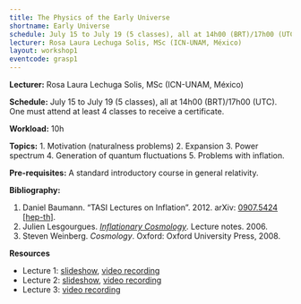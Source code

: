 ```yaml
---
title: The Physics of the Early Universe
shortname: Early Universe
schedule: July 15 to July 19 (5 classes), all at 14h00 (BRT)/17h00 (UTC)
lecturer: Rosa Laura Lechuga Solis, MSc (ICN-UNAM, México)
layout: workshop1
eventcode: grasp1
---
```


**Lecturer:** Rosa Laura Lechuga Solis, MSc (ICN-UNAM, México)

**Schedule:** July 15 to July 19 (5 classes), all at 14h00 (BRT)/17h00 (UTC). One must attend at least 4 classes to receive a certificate.

**Workload:** 10h

**Topics:** 1. Motivation (naturalness problems) 2. Expansion 3. Power spectrum 4. Generation of quantum fluctuations 5. Problems with inflation.

**Pre-requisites:** A standard introductory course in general relativity.

**Bibliography:**

1. Daniel Baumann. “TASI Lectures on Inflation”. 2012. arXiv: [0907.5424 [hep-th]](https://arxiv.org/abs/0907.5424).
2. Julien Lesgourgues. [*Inflationary Cosmology*](https://lesgourg.github.io/courses/Inflation_EPFL.pdf). Lecture notes. 2006.
3. Steven Weinberg. *Cosmology*. Oxford: Oxford University Press, 2008.

**Resources**

* Lecture 1: [slideshow](https://graspschool.github.io/2024/files/Early_Universe_Lec1.pdf), [video recording](https://drive.google.com/file/d/157QIbyMG5MI-hBolBLWph_WReH2KO4oA/view?usp=sharing)
* Lecture 2: [slideshow](https://graspschool.github.io/2024/files/Early_Universe_Lec2.pdf), [video recording](https://drive.google.com/file/d/1zlNepJisFo-biyN2VlOGGEc_QPdxTJXR/view?usp=sharing)
* Lecture 3: [video recording](https://drive.google.com/file/d/1yzZXfViIS0vbk_bfEhlosCSf9raXp5jM/view?usp=sharing)
